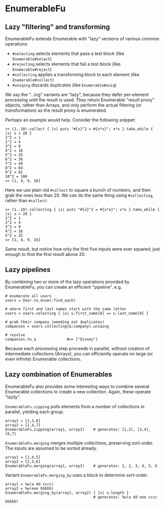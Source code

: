 EnumerableFu
============

Lazy "filtering" and transforming
---------------------------------

EnumerableFu extends Enumerable with "lazy" versions of various common operations:

* `#selecting` selects elements that pass a test block (like `Enumerable#select`)
* `#rejecting` selects elements that fail a test block (like `Enumerable#reject`)
* `#collecting` applies a transforming block to each element (like `Enumerable#collect`)
* `#uniqing` discards duplicates (like `Enumerable#uniq`)

We say the "...ing" variants are "lazy", because they defer per-element processing until the result is used.  They return Enumerable "result proxy" objects, rather than Arrays, and only perform the actual filtering (or transformation) as the result proxy is enumerated.

Perhaps an example would help.  Consider the following snippet:

    >> (1..10).collect { |x| puts "#{x}^2 = #{x*x}"; x*x }.take_while { |x| x < 20 }
    1^2 = 1
    2^2 = 4
    3^2 = 9
    4^2 = 16
    5^2 = 25
    6^2 = 36
    7^2 = 49
    8^2 = 64
    9^2 = 81
    10^2 = 100
    => [1, 4, 9, 16]
    
Here we use plain old `#collect` to square a bunch of numbers, and then grab the ones less than 20. We can do the same thing using `#collecting`, rather than `#collect`:

    >> (1..10).collecting { |x| puts "#{x}^2 = #{x*x}"; x*x }.take_while { |x| x < 20 }
    1^2 = 1
    2^2 = 4
    3^2 = 9
    4^2 = 16
    5^2 = 25
    => [1, 4, 9, 16]

Same result, but notice how only the first five inputs were ever squared; just enough to find the first result above 20.

Lazy pipelines
--------------

By combining two or more of the lazy operations provided by EnumerableFu, you can create an efficient "pipeline", e.g.

    # enumerate all users
    users = User.to_enum(:find_each)

    # where first and last names start with the same letter
    users = users.selecting { |u| u.first_name[0] == u.last_name[0] }

    # grab their company (weeding out duplicates)
    companies = users.collecting(&:company).uniqing

    # resolve
    companies.to_a              #=> ["Disney"]

Because each processing step proceeds in parallel, without creation of intermediate collections (Arrays), you can efficiently operate on large (or even infinite) Enumerable collections.

Lazy combination of Enumerables
-------------------------------

EnumerableFu also provides some interesting ways to combine several Enumerable collections to create a new collection.  Again, these operate "lazily".

`EnumerableFu.zipping` pulls elements from a number of collections in parallel, yielding each group.

    array1 = [1,3,6]
    array2 = [2,4,7]
    EnumerableFu.zipping(array1, array2)    # generates: [1,2], [3,4], [6,7]

`EnumerableFu.merging` merges multiple collections, preserving sort-order.  The inputs are assumed to be sorted already.

    array1 = [1,4,5]
    array2 = [2,3,6]
    EnumerableFu.merging(array1, array2)    # generates: 1, 2, 3, 4, 5, 6

Variant `EnumerableFu.merging_by` uses a block to determine sort-order.

    array1 = %w(a dd cccc)
    array2 = %w(eee bbbbb)
    EnumerableFu.merging_by(array1, array2) { |x| x.length }
                                            # generates: %w(a dd eee cccc bbbbb)
